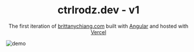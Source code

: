 

<h1 align="center">
 ctrlrodz.dev - v1
</h1>
<p align="center">
  The first iteration of <a href="https://ctrlrodz.dev" target="_blank">brittanychiang.com</a> built with <a href="https://angular.io/" target="_blank">Angular</a> and hosted with <a href="https://vercel.com/" target="_blank">Vercel</a>
</p>

![demo](https://raw.githubusercontent.com/CrtlRodz/v1/main/src/assets/img/logo.png)




